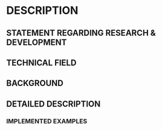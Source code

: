 # DESCRIPTION

## STATEMENT REGARDING RESEARCH & DEVELOPMENT

## TECHNICAL FIELD

## BACKGROUND

## DETAILED DESCRIPTION

### IMPLEMENTED EXAMPLES

